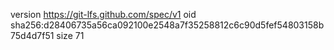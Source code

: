 version https://git-lfs.github.com/spec/v1
oid sha256:d28406735a56ca092100e2548a7f35258812c6c90d5fef54803158b75d4d7f51
size 71
